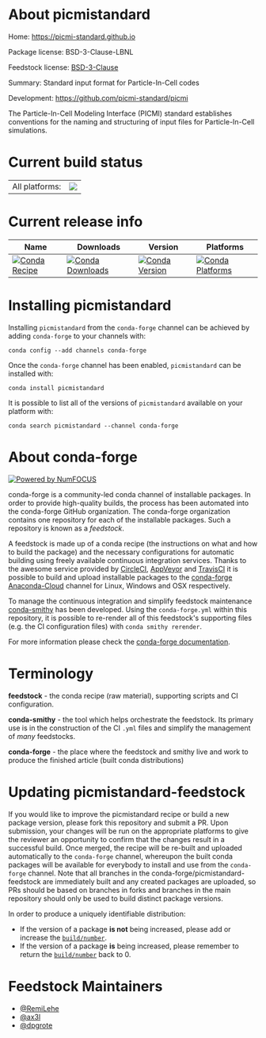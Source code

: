 About picmistandard
===================

Home: https://picmi-standard.github.io

Package license: BSD-3-Clause-LBNL

Feedstock license: [BSD-3-Clause](https://github.com/conda-forge/picmistandard-feedstock/blob/master/LICENSE.txt)

Summary: Standard input format for Particle-In-Cell codes

Development: https://github.com/picmi-standard/picmi

The Particle-In-Cell Modeling Interface (PICMI) standard
establishes conventions for the naming and structuring of
input files for Particle-In-Cell simulations.


Current build status
====================


<table><tr><td>All platforms:</td>
    <td>
      <a href="https://dev.azure.com/conda-forge/feedstock-builds/_build/latest?definitionId=12142&branchName=master">
        <img src="https://dev.azure.com/conda-forge/feedstock-builds/_apis/build/status/picmistandard-feedstock?branchName=master">
      </a>
    </td>
  </tr>
</table>

Current release info
====================

| Name | Downloads | Version | Platforms |
| --- | --- | --- | --- |
| [![Conda Recipe](https://img.shields.io/badge/recipe-picmistandard-green.svg)](https://anaconda.org/conda-forge/picmistandard) | [![Conda Downloads](https://img.shields.io/conda/dn/conda-forge/picmistandard.svg)](https://anaconda.org/conda-forge/picmistandard) | [![Conda Version](https://img.shields.io/conda/vn/conda-forge/picmistandard.svg)](https://anaconda.org/conda-forge/picmistandard) | [![Conda Platforms](https://img.shields.io/conda/pn/conda-forge/picmistandard.svg)](https://anaconda.org/conda-forge/picmistandard) |

Installing picmistandard
========================

Installing `picmistandard` from the `conda-forge` channel can be achieved by adding `conda-forge` to your channels with:

```
conda config --add channels conda-forge
```

Once the `conda-forge` channel has been enabled, `picmistandard` can be installed with:

```
conda install picmistandard
```

It is possible to list all of the versions of `picmistandard` available on your platform with:

```
conda search picmistandard --channel conda-forge
```


About conda-forge
=================

[![Powered by NumFOCUS](https://img.shields.io/badge/powered%20by-NumFOCUS-orange.svg?style=flat&colorA=E1523D&colorB=007D8A)](http://numfocus.org)

conda-forge is a community-led conda channel of installable packages.
In order to provide high-quality builds, the process has been automated into the
conda-forge GitHub organization. The conda-forge organization contains one repository
for each of the installable packages. Such a repository is known as a *feedstock*.

A feedstock is made up of a conda recipe (the instructions on what and how to build
the package) and the necessary configurations for automatic building using freely
available continuous integration services. Thanks to the awesome service provided by
[CircleCI](https://circleci.com/), [AppVeyor](https://www.appveyor.com/)
and [TravisCI](https://travis-ci.com/) it is possible to build and upload installable
packages to the [conda-forge](https://anaconda.org/conda-forge)
[Anaconda-Cloud](https://anaconda.org/) channel for Linux, Windows and OSX respectively.

To manage the continuous integration and simplify feedstock maintenance
[conda-smithy](https://github.com/conda-forge/conda-smithy) has been developed.
Using the ``conda-forge.yml`` within this repository, it is possible to re-render all of
this feedstock's supporting files (e.g. the CI configuration files) with ``conda smithy rerender``.

For more information please check the [conda-forge documentation](https://conda-forge.org/docs/).

Terminology
===========

**feedstock** - the conda recipe (raw material), supporting scripts and CI configuration.

**conda-smithy** - the tool which helps orchestrate the feedstock.
                   Its primary use is in the construction of the CI ``.yml`` files
                   and simplify the management of *many* feedstocks.

**conda-forge** - the place where the feedstock and smithy live and work to
                  produce the finished article (built conda distributions)


Updating picmistandard-feedstock
================================

If you would like to improve the picmistandard recipe or build a new
package version, please fork this repository and submit a PR. Upon submission,
your changes will be run on the appropriate platforms to give the reviewer an
opportunity to confirm that the changes result in a successful build. Once
merged, the recipe will be re-built and uploaded automatically to the
`conda-forge` channel, whereupon the built conda packages will be available for
everybody to install and use from the `conda-forge` channel.
Note that all branches in the conda-forge/picmistandard-feedstock are
immediately built and any created packages are uploaded, so PRs should be based
on branches in forks and branches in the main repository should only be used to
build distinct package versions.

In order to produce a uniquely identifiable distribution:
 * If the version of a package **is not** being increased, please add or increase
   the [``build/number``](https://docs.conda.io/projects/conda-build/en/latest/resources/define-metadata.html#build-number-and-string).
 * If the version of a package **is** being increased, please remember to return
   the [``build/number``](https://docs.conda.io/projects/conda-build/en/latest/resources/define-metadata.html#build-number-and-string)
   back to 0.

Feedstock Maintainers
=====================

* [@RemiLehe](https://github.com/RemiLehe/)
* [@ax3l](https://github.com/ax3l/)
* [@dpgrote](https://github.com/dpgrote/)

